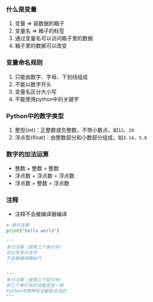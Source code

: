### 什么是变量
1. 变量  =>  装数据的箱子
2. 变量名  =>  箱子的标签
3. 通过变量名可以访问箱子里的数据
4. 箱子里的数据可以改变

### 变量命名规则
1. 只能由数字、字母、下划线组成
2. 不能以数字开头
3. 变量名区分大小写
4. 不能使用python中的关键字

### Python中的数字类型
1. 整型(int)：正整数或负整数，不带小数点，如`12`、`20`
2. 浮点型(float)：由整数部分和小数部分组成，如`3.14`、`5.6`

### 数字的加法运算
- 整数 + 整数 = 整数
- 浮点数 + 浮点数 = 浮点数
- 浮点数 + 整数 = 浮点数

### 注释
- 注释不会被编译器编译
```python
# 单行注释
print("hello world")

'''
多行注释（使用三个单引号）
可以写多行文字
不会被编译器执行
'''

"""
多行注释（使用三个双引号）
和三个单引号的功能完全一样
Python中两种写法都是合法的
"""
```